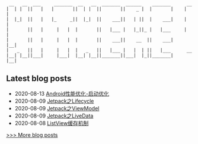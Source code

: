 

     __   __  ___     _______  __   __  _______  ______    _______      __  
    |  | |  ||   |   |       ||  | |  ||       ||    _ |  |       |    |  | 
    |  |_|  ||   |   |_     _||  |_|  ||    ___||   | ||  |    ___|    |  | 
    |       ||   |     |   |  |       ||   |___ |   |_||_ |   |___     |  | 
    |       ||   |     |   |  |       ||    ___||    __  ||    ___|    |__| 
    |   _   ||   |     |   |  |   _   ||   |___ |   |  | ||   |___      __  
    |__| |__||___|     |___|  |__| |__||_______||___|  |_||_______|    |__| 


## Latest blog posts
- 2020-08-13 [Android性能优化-启动优化](http://blog.xusheng.online/2020/08/13/Android%E6%80%A7%E8%83%BD%E4%BC%98%E5%8C%96-%E5%90%AF%E5%8A%A8%E4%BC%98%E5%8C%96/)
- 2020-08-09 [Jetpack之Lifecycle](http://blog.xusheng.online/2020/08/09/Jetpack%E4%B9%8BLifecycle/)
- 2020-08-09 [Jetpack之ViewModel](http://blog.xusheng.online/2020/08/09/Jetpack%E4%B9%8BViewModel/)
- 2020-08-09 [Jetpack之LiveData](http://blog.xusheng.online/2020/08/09/Jetpack%E4%B9%8BLiveData/)
- 2020-08-08 [ListView缓存机制](http://blog.xusheng.online/2020/08/08/ListView%E7%BC%93%E5%AD%98%E6%9C%BA%E5%88%B6/)

[>>> More blog posts](http://blog.xusheng.online/archives/)

